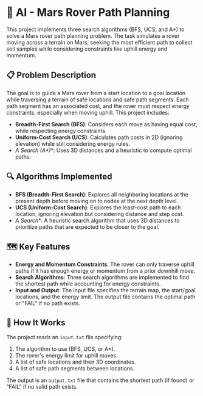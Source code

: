 # 🚀 AI - Mars Rover Path Planning

This project implements three search algorithms (BFS, UCS, and A*) to solve a Mars rover path planning problem. The task simulates a rover moving across a terrain on Mars, seeking the most efficient path to collect soil samples while considering constraints like uphill energy and momentum.

## 📋 Problem Description

The goal is to guide a Mars rover from a start location to a goal location while traversing a terrain of safe locations and safe path segments. Each path segment has an associated cost, and the rover must respect energy constraints, especially when moving uphill. This project includes:
- **Breadth-First Search (BFS)**: Considers each move as having equal cost, while respecting energy constraints.
- **Uniform-Cost Search (UCS)**: Calculates path costs in 2D (ignoring elevation) while still considering energy rules.
- **A* Search (A\*)**: Uses 3D distances and a heuristic to compute optimal paths.

## 🔍 Algorithms Implemented

- **BFS (Breadth-First Search)**: Explores all neighboring locations at the present depth before moving on to nodes at the next depth level.
- **UCS (Uniform-Cost Search)**: Explores the least-cost path to each location, ignoring elevation but considering distance and step cost.
- **A* Search**: A heuristic search algorithm that uses 3D distances to prioritize paths that are expected to be closer to the goal.

## 🗺️ Key Features

- **Energy and Momentum Constraints**: The rover can only traverse uphill paths if it has enough energy or momentum from a prior downhill move.
- **Search Algorithms**: Three search algorithms are implemented to find the shortest path while accounting for energy constraints.
- **Input and Output**: The input file specifies the terrain map, the start/goal locations, and the energy limit. The output file contains the optimal path or "FAIL" if no path exists.

## 🚀 How It Works

The project reads an `input.txt` file specifying:
1. The algorithm to use (BFS, UCS, or A*).
2. The rover's energy limit for uphill moves.
3. A list of safe locations and their 3D coordinates.
4. A list of safe path segments between locations.

The output is an `output.txt` file that contains the shortest path (if found) or "FAIL" if no valid path exists.
